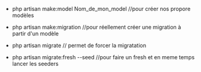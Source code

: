 - php artisan make:model Nom_de_mon_model //pour créer nos propore modèles
- php artisan make:migration //pour réellement créer une migration à partir d'un modèle

- php artisan migrate // permet de forcer la migratation

- php artisan migrate:fresh --seed //pour faire un fresh et en meme temps lancer les seeders